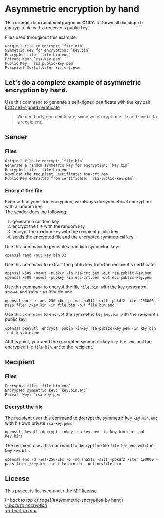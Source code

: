 # Asymmetric encryption by hand
This example is educational purposes ONLY. It shows all the steps to encrypt a file with a receiver's public key.  

Files used throughout this example:
```
Original file to encrypt: `file.bin`
Symmetric Key for encryption: `key.bin`
Encrypted file: `file.bin.enc`
Private Key: `rsa-key.pem`
Public Key: `rsa-public-key.pem`
Recipient Certificate: rsa-crt.pem
```
## Let's do a complete example of asymmetric encryption by hand.
Use this command to generate a self-signed certificate with the key pair:
[ECC self-signed certificate](https://gist.github.com/ddella/f6954409d2090908f6fec1fc3280d9d1)

>We need only one certificate, since we encrypt one file and send it to a receipient.
## Sender
### Files
```
Original file to encrypt: `file.bin`
Generate a random symmetric key for encryption: `key.bin`
Encrypted file: `file.bin.enc`
Download the recipient Certificate: rsa-crt.pem
Public Key extracted from certificate: `rsa-public-key.pem`
```

### Encrypt the file
Even with asymmetric encryption, we always do symmetrical encryption with a random key.  
The sender does the following:
1. generate a random key
2. encrypt the file with the random key
3. encrypt the random key with the recipient public key
4. sends the encrypted file and the encrypted symmetrical key

Use this command to generate a random symmetric key:
```shell
openssl rand -out key.bin 32
```

Use this command to extract the public key from the recipient's certificate:
```shell
openssl x509 -noout -pubkey -in rsa-crt.pem -out rsa-public-key.pem
openssl x509 -noout -pubkey -in ecc-crt.pem -out ecc-public-key.pem
```

Use this command to encrypt the file `file.bin`, with the key generated above, and save it as `file.bin.enc:
```shell
openssl enc -e -aes-256-cbc -p -md sha512 -salt -pbkdf2 -iter 100000 -pass file:./key.bin -in file.bin -out file.bin.enc
```

Use this command to encrypt the symmetric key `key.bin` with the recipient's public key:
```shell
openssl pkeyutl -encrypt -pubin -inkey rsa-public-key.pem -in key.bin -out key.bin.enc
```
At this point, you send the encrypted symmetric key `key.bin.enc` and the encrypted file `file.bin.enc` to the recipient.

## Recipient
### Files
```
Encrypted file: `file.bin.enc`
Encrypted symmetric key: `key.bin.enc`
Private Key: `rsa-key.pem`
```

### Decrypt the file
The recipient uses this command to decrypt the symmetric key `key.bin.enc` with his own private `rsa-key.pem`:
```shell
openssl pkeyutl -decrypt -inkey rsa-key.pem -in key.bin.enc -out key.bin1 
```

The recipient uses this command to decrypt the file `file.bin.enc` with the key `key.bin`:
```shell
openssl enc -d -aes-256-cbc -p -md sha512 -salt -pbkdf2 -iter 100000 -pass file:./key.bin -in file.bin.enc -out newfile.bin
```
## License
This project is licensed under the [MIT license](/LICENSE).  

[_^ back to top of page_](#Asymmetric-encryption-by hand)  
[_< back to encryption_](../)  
[_<< back to root_](../../../../)
